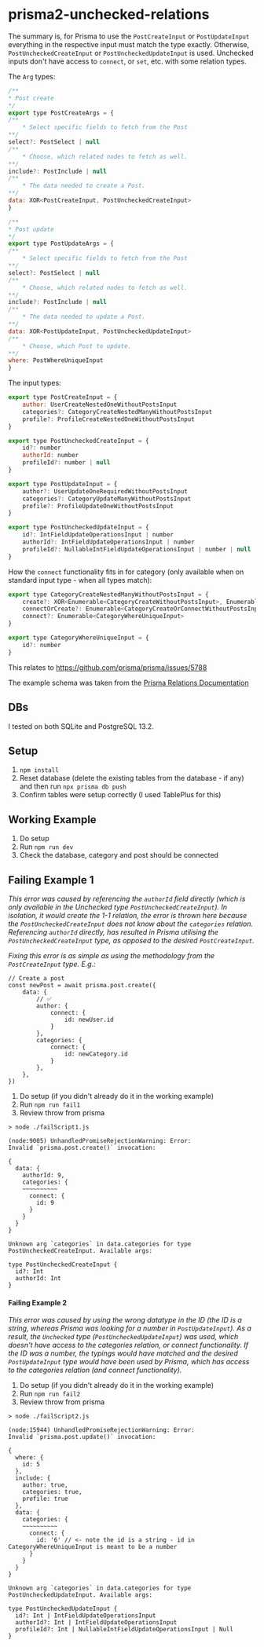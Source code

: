 # prisma2-unchecked-relations

The summary is, for Prisma to use the `PostCreateInput` or `PostUpdateInput` everything in the respective input must match the type exactly. Otherwise, `PostUncheckedCreateInput` or `PostUncheckedUpdateInput` is used. Unchecked inputs don't have access to `connect`, or `set`, etc. with some relation types.

The `Arg` types:

```javascript
/**
* Post create
*/
export type PostCreateArgs = {
/**
    * Select specific fields to fetch from the Post
**/
select?: PostSelect | null
/**
    * Choose, which related nodes to fetch as well.
**/
include?: PostInclude | null
/**
    * The data needed to create a Post.
**/
data: XOR<PostCreateInput, PostUncheckedCreateInput>
}

/**
* Post update
*/
export type PostUpdateArgs = {
/**
    * Select specific fields to fetch from the Post
**/
select?: PostSelect | null
/**
    * Choose, which related nodes to fetch as well.
**/
include?: PostInclude | null
/**
    * The data needed to update a Post.
**/
data: XOR<PostUpdateInput, PostUncheckedUpdateInput>
/**
    * Choose, which Post to update.
**/
where: PostWhereUniqueInput
}
```

The input types:

```javascript
export type PostCreateInput = {
    author: UserCreateNestedOneWithoutPostsInput
    categories?: CategoryCreateNestedManyWithoutPostsInput
    profile?: ProfileCreateNestedOneWithoutPostsInput
}

export type PostUncheckedCreateInput = {
    id?: number
    authorId: number
    profileId?: number | null
}

export type PostUpdateInput = {
    author?: UserUpdateOneRequiredWithoutPostsInput
    categories?: CategoryUpdateManyWithoutPostsInput
    profile?: ProfileUpdateOneWithoutPostsInput
}

export type PostUncheckedUpdateInput = {
    id?: IntFieldUpdateOperationsInput | number
    authorId?: IntFieldUpdateOperationsInput | number
    profileId?: NullableIntFieldUpdateOperationsInput | number | null
}
```

How the `connect` functionality fits in for category (only available when on standard input type - when all types match):

```javascript
export type CategoryCreateNestedManyWithoutPostsInput = {
    create?: XOR<Enumerable<CategoryCreateWithoutPostsInput>, Enumerable<CategoryUncheckedCreateWithoutPostsInput>>
    connectOrCreate?: Enumerable<CategoryCreateOrConnectWithoutPostsInput>
    connect?: Enumerable<CategoryWhereUniqueInput>
}

export type CategoryWhereUniqueInput = {
    id?: number
}
```

This relates to https://github.com/prisma/prisma/issues/5788

The example schema was taken from the [Prisma Relations Documentation](https://www.prisma.io/docs/concepts/components/prisma-schema/relations#types-of-relations)

## DBs

I tested on both SQLite and PostgreSQL 13.2.

## Setup

1. `npm install`
2. Reset database (delete the existing tables from the database - if any) and then run `npx prisma db push`
3. Confirm tables were setup correctly (I used TablePlus for this)

## Working Example

1. Do setup
2. Run `npm run dev`
3. Check the database, category and post should be connected

## Failing Example 1

*This error was caused by referencing the `authorId` field directly (which is only available in the Unchecked type `PostUncheckedCreateInput`). In isolation, it would create the 1-1 relation, the error is thrown here because the `PostUncheckedCreateInput` does not know about the `categories` relation. Referencing `authorId` directly, has resulted in Prisma utilising the `PostUncheckedCreateInput` type, as opposed to the desired `PostCreateInput`.*

*Fixing this error is as simple as using the methodology from the `PostCreateInput` type. E.g.:*

```
// Create a post
const newPost = await prisma.post.create({
    data: {
        // ✅
        author: {
            connect: {
                id: newUser.id
            }
        },
        categories: {
            connect: {
                id: newCategory.id
            }
        },
    },
})
```

1. Do setup (if you didn't already do it in the working example)
2. Run `npm run fail1`
3. Review throw from prisma

```
> node ./failScript1.js

(node:9005) UnhandledPromiseRejectionWarning: Error:
Invalid `prisma.post.create()` invocation:

{
  data: {
    authorId: 9,
    categories: {
    ~~~~~~~~~~
      connect: {
        id: 9
      }
    }
  }
}

Unknown arg `categories` in data.categories for type PostUncheckedCreateInput. Available args:

type PostUncheckedCreateInput {
  id?: Int
  authorId: Int
}
```

#### Failing Example 2

*This error was caused by using the wrong datatype in the ID (the ID is a string, whereas Prisma was looking for a number in `PostUpdateInput`). As a result, the `Unchecked` type (`PostUncheckedUpdateInput`) was used, which doesn't have access to the categories relation, or connect functionality. If the ID was a number, the typings would have matched and the desired `PostUpdateInput` type would have been used by Prisma, which has access to the categories relation (and connect functionality).*

1. Do setup (if you didn't already do it in the working example)
2. Run `npm run fail2`
3. Review throw from prisma

```
> node ./failScript2.js

(node:15944) UnhandledPromiseRejectionWarning: Error:
Invalid `prisma.post.update()` invocation:

{
  where: {
    id: 5
  },
  include: {
    author: true,
    categories: true,
    profile: true
  },
  data: {
    categories: {
    ~~~~~~~~~~
      connect: {
        id: '6' // <- note the id is a string - id in CategoryWhereUniqueInput is meant to be a number
      }
    }
  }
}

Unknown arg `categories` in data.categories for type PostUncheckedUpdateInput. Available args:

type PostUncheckedUpdateInput {
  id?: Int | IntFieldUpdateOperationsInput
  authorId?: Int | IntFieldUpdateOperationsInput
  profileId?: Int | NullableIntFieldUpdateOperationsInput | Null
}
```